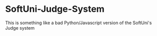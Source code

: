 # SoftUni-Judge-System
This is something like a bad Python/Javascript version of the SoftUni's Judge system
